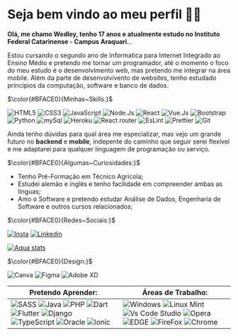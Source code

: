 # Seja bem vindo ao meu perfil 🍷🗿

**Olá, me chamo Wedley, tenho 17 anos e atualmente estudo no Instituto Federal Catarinense - Campus Araquari**... 

Estou cursando o segundo ano de Informatica para Internet Integrado ao Ensino Médio e pretendo me tornar um programador, até o momento o foco do meu estudo é o desenvolvimento web, mas pretendo me integrar na área mobile. Além da parte de desenvolvivento de websites, tenho estudado principios da computação, software e banco de dados.

$\color{#BFACE0}{Minhas~Skills:}$

![HTML5](https://img.shields.io/badge/HTML5-E34F26?style=for-the-badge&logo=html5&logoColor=white) ![CSS3](https://img.shields.io/badge/CSS3-1572B6?style=for-the-badge&logo=css3&logoColor=white) ![JavaScript](https://img.shields.io/badge/JavaScript-F7DF1E?style=for-the-badge&logo=javascript&logoColor=black) ![Node.Js](https://img.shields.io/badge/Node.js-43853D?style=for-the-badge&logo=node.js&logoColor=white) ![React](https://img.shields.io/badge/React-20232A?style=for-the-badge&logo=react&logoColor=61DAFB) ![Vue.Js](https://img.shields.io/badge/Vue.js-35495E?style=for-the-badge&logo=vue.js&logoColor=4FC08D) ![Bootstrap](https://img.shields.io/badge/Bootstrap-563D7C?style=for-the-badge&logo=bootstrap&logoColor=white) ![Python](https://img.shields.io/badge/Python-14354C?style=for-the-badge&logo=python&logoColor=white) ![mySql](https://img.shields.io/badge/MySQL-00000F?style=for-the-badge&logo=mysql&logoColor=white) ![Heroku](https://img.shields.io/badge/Heroku-430098?style=for-the-badge&logo=heroku&logoColor=white) ![React router](https://img.shields.io/badge/React_Router-CA4245?style=for-the-badge&logo=react-router&logoColor=white) ![EsLint](https://img.shields.io/badge/eslint-3A33D1?style=for-the-badge&logo=eslint&logoColor=white) ![Prettier](https://img.shields.io/badge/prettier-1A2C34?style=for-the-badge&logo=prettier&logoColor=F7BA3E) ![Git](https://img.shields.io/badge/GIT-E44C30?style=for-the-badge&logo=git&logoColor=white)

Ainda tenho dúvidas para qual área me especializar, mas vejo um grande futuro no **backend** e **mobile**, indepente do caminho que seguir serei flexível e me adaptarei para qualquer linguagem de programação ou serviço.

$\color{#BFACE0}{Algumas~Curiosidades:}$

- Tenho Pré-Formação em Técnico Agrícola;
- Estudei alemão e inglês e tenho facilidade em compreender ambas as línguas;
- Amo o Software e pretendo estudar Análise de Dados, Engenharia de Software e outros cursos relacionados;

$\color{#BFACE0}{Redes~Sociais:}$

[![Insta](https://img.shields.io/badge/Instagram-E4405F?style=for-the-badge&logo=instagram&logoColor=white)](https://www.instagram.com/silva_wedley/) 
[![Linkedin](https://img.shields.io/badge/LinkedIn-0077B5?style=for-the-badge&logo=linkedin&logoColor=white)](https://www.linkedin.com/in/wedley-silva-809104247/) 


[![Aqua stats](https://github-readme-stats.vercel.app/api/top-langs/?username=WedleySilva&layout=compact&&bg_color=DEG,85CFCB,D5DEF5,2B4865)](https://github.com/wedleysilva/github-readme-stats)

$\color{#BFACE0}{Design:}$

![Canva](https://img.shields.io/badge/Canva-%2300C4CC.svg?&style=for-the-badge&logo=Canva&logoColor=white) ![Figma](https://img.shields.io/badge/Figma-F24E1E?style=for-the-badge&logo=figma&logoColor=white) ![Adobe XD](https://img.shields.io/badge/Adobe%20XD-470137?style=for-the-badge&logo=Adobe%20XD&logoColor=#FF61F6)

| Pretendo Aprender:  |  Áreas de Trabalho:  |
|---|---|
| ![SASS](https://img.shields.io/badge/Sass-CC6699?style=for-the-badge&logo=sass&logoColor=white) ![Java](https://img.shields.io/badge/Java-ED8B00?style=for-the-badge&logo=java&logoColor=white) ![PHP](https://img.shields.io/badge/PHP-777BB4?style=for-the-badge&logo=php&logoColor=white) ![Dart](https://img.shields.io/badge/Dart-0175C2?style=for-the-badge&logo=dart&logoColor=white) ![Flutter](https://img.shields.io/badge/Flutter-02569B?style=for-the-badge&logo=flutter&logoColor=white) ![Django](https://img.shields.io/badge/Django-092E20?style=for-the-badge&logo=django&logoColor=white) ![TypeScript](https://img.shields.io/badge/TypeScript-007ACC?style=for-the-badge&logo=typescript&logoColor=white) ![Oracle](https://img.shields.io/badge/Oracle-F80000?style=for-the-badge&logo=oracle&logoColor=black) ![Ionic](https://img.shields.io/badge/Ionic-3880FF?style=for-the-badge&logo=ionic&logoColor=white) |  ![Windows](https://img.shields.io/badge/Windows-0078D6?style=for-the-badge&logo=windows&logoColor=white) ![Linux Mint](https://img.shields.io/badge/Linux_Mint-87CF3E?style=for-the-badge&logo=linux-mint&logoColor=white) ![Vs Code Studio](https://img.shields.io/badge/Visual_Studio_Code-0078D4?style=for-the-badge&logo=visual%20studio%20code&logoColor=white) ![Opera](https://img.shields.io/badge/Opera-FF1B2D?style=for-the-badge&logo=Opera&logoColor=white) ![EDGE](https://img.shields.io/badge/Microsoft_Edge-0078D7?style=for-the-badge&logo=Microsoft-edge&logoColor=white) ![FireFox](https://img.shields.io/badge/Firefox_Browser-FF7139?style=for-the-badge&logo=Firefox-Browser&logoColor=white) ![Chrome](https://img.shields.io/badge/Google_chrome-4285F4?style=for-the-badge&logo=Google-chrome&logoColor=white) |

